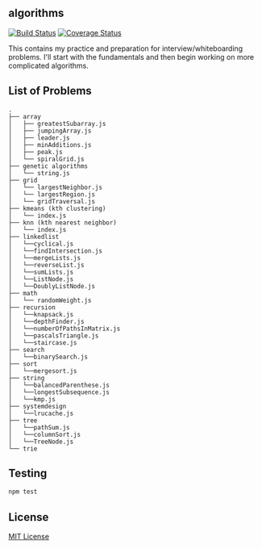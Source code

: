 ## algorithms

[![Build Status](https://travis-ci.org/vinnyoodles/algorithms.svg?branch=master)](https://travis-ci.org/vinnyoodles/algorithms)
[![Coverage Status](https://coveralls.io/repos/github/vinnyoodles/algorithms/badge.svg?branch=master)](https://coveralls.io/github/vinnyoodles/algorithms?branch=master)

This contains my practice and preparation for interview/whiteboarding problems. I'll start with the fundamentals and then begin working on more complicated algorithms.

## List of Problems
```
.
├── array
│   ├── greatestSubarray.js
│   ├── jumpingArray.js
│   ├── leader.js
│   ├── minAdditions.js
│   ├── peak.js
│   └── spiralGrid.js
├── genetic algorithms
│   └── string.js
├── grid
│   └── largestNeighbor.js
│   └── largestRegion.js
│   └── gridTraversal.js
├── kmeans (kth clustering)
│   └── index.js
├── knn (kth nearest neighbor)
│   └── index.js
├── linkedlist
│   └──cyclical.js
│   └──findIntersection.js
│   └──mergeLists.js
│   └──reverseList.js
│   └──sumLists.js
│   └──ListNode.js
│   └──DoublyListNode.js
├── math
│   └── randomWeight.js
├── recursion
│   └──knapsack.js
│   └──depthFinder.js
│   └──numberOfPathsInMatrix.js
│   └──pascalsTriangle.js
│   └──staircase.js
├── search
│   └──binarySearch.js
├── sort
│   └──mergesort.js
├── string
│   └──balancedParenthese.js
│   └──longestSubsequence.js
│   └──kmp.js
├── systemdesign
│   └──lrucache.js
├── tree
│   └──pathSum.js
│   └──columnSort.js
│   └──TreeNode.js
└── trie
```

## Testing

```javascript
npm test
```


## License
[MIT License](https://github.com/vinnyoodles/algorithms/blob/master/LICENSE)

